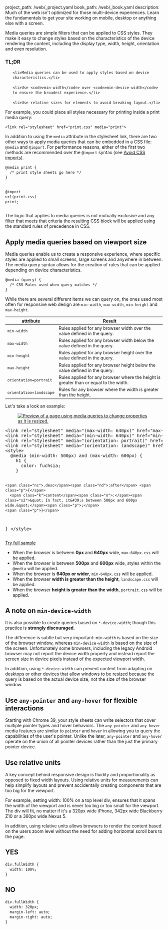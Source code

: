 project_path: /web/_project.yaml
book_path: /web/_book.yaml
description: Much of the web isn't optimized for those multi-device experiences. Learn the fundamentals to get your site working on mobile, desktop or anything else with a screen.

<p class="intro">
  Media queries are simple filters that can be applied to CSS styles.  They make  it easy to change styles based on the characteristics of the device rendering the content, including the display type, width, height, orientation and even resolution.
</p>


















<div class="wf-highlight-list wf-highlight-list--learning" markdown="1">
  <h3 class="wf-highlight-list__title">TL;DR</h3>

  
  <ul class="wf-highlight-list__list">
    
    <li>Media queries can be used to apply styles based on device characteristics.</li>
    
    <li>Use <code>min-width</code> over <code>min-device-width</code> to ensure the broadest experience.</li>
    
    <li>Use relative sizes for elements to avoid breaking layout.</li>
    
  </ul>
  
</div>



For example, you could place all styles necessary for printing
inside a print media query:

<div class="highlight"><pre><code class="language-html" data-lang="html"><span class="nt">&lt;link</span> <span class="na">rel=</span><span class="s">&quot;stylesheet&quot;</span> <span class="na">href=</span><span class="s">&quot;print.css&quot;</span> <span class="na">media=</span><span class="s">&quot;print&quot;</span><span class="nt">&gt;</span></code></pre></div>

In addition to using the `media` attribute in the stylesheet link, there are two
other ways to apply media queries that can be embedded in a CSS file: `@media`
and `@import`.  For performance reasons, either of the first two methods are
recommended over the `@import` syntax
(see [Avoid CSS imports](/web/fundamentals/performance/critical-rendering-path/page-speed-rules-and-recommendations.html)).

<div class="highlight"><pre><code class="language-css" data-lang="css"><span class="k">@media</span> <span class="nt">print</span> <span class="p">{</span>
  <span class="c">/* print style sheets go here */</span>
<span class="p">}</span>

<span class="k">@import</span> <span class="nt">url</span><span class="o">(</span><span class="nt">print</span><span class="nc">.css</span><span class="o">)</span> <span class="nt">print</span><span class="p">;</span></code></pre></div>

The logic that applies to media queries is not mutually exclusive and any filter
that meets that criteria the resulting CSS block will be applied using the
standard rules of precedence in CSS.

## Apply media queries based on viewport size

Media queries enable us to create a responsive experience, where specific styles
are applied to small screens, large screens and anywhere in between.  The media
query syntax allows for the creation of rules that can be applied depending on
device characteristics.

<div class="highlight"><pre><code class="language-css" data-lang="css"><span class="k">@media</span> <span class="o">(</span><span class="nt">query</span><span class="o">)</span> <span class="p">{</span>
  <span class="c">/* CSS Rules used when query matches */</span>
<span class="p">}</span></code></pre></div>

While there are several different items we can query on, the ones used most
often for responsive web design are `min-width`, `max-width`, `min-height` and
`max-height`.


<table class="mdl-data-table mdl-js-data-table">
  <colgroup>
    <col span="1">
    <col span="1">
  </colgroup>
  <thead>
    <tr>
      <th data-th="attribute">attribute</th>
      <th data-th="Result">Result</th>
    </tr>
  </thead>
  <tbody>
    <tr>
      <td data-th="attribute"><code>min-width</code></td>
      <td data-th="Result">Rules applied for any browser width over the value defined in the query.</td>
    </tr>
    <tr>
      <td data-th="attribute"><code>max-width</code></td>
      <td data-th="Result">Rules applied for any browser width below the value defined in the query.</td>
    </tr>
    <tr>
      <td data-th="attribute"><code>min-height</code></td>
      <td data-th="Result">Rules applied for any browser height over the value defined in the query.</td>
    </tr>
    <tr>
      <td data-th="attribute"><code>max-height</code></td>
      <td data-th="Result">Rules applied for any browser height below the value defined in the query.</td>
    </tr>
    <tr>
      <td data-th="attribute"><code>orientation=portrait</code></td>
      <td data-th="Result">Rules applied for any browser where the height is greater than or equal to the width.</td>
    </tr>
    <tr>
      <td data-th="attribute"><code>orientation=landscape</code></td>
      <td data-th="Result">Rules for any browser where the width is greater than the height.</td>
    </tr>
  </tbody>
</table>

Let's take a look an example:

<figure>
  <a href="/web/resources/samples/fundamentals/design-and-ui/responsive/fundamentals/media-queries.html">
    <img src="imgs/mq.png" class="center" srcset="imgs/mq.png 1x, imgs/mq-2x.png 2x" alt="Preview of a page using media queries to change properties as it is resized.">
  </a>
</figure>


  <div dir="ltr" class="highlight-module highlight-module--code highlight-module--right">
      <div class="highlight"><pre><span class="nt">&lt;link</span> <span class="na">rel=</span><span class="s">&quot;stylesheet&quot;</span> <span class="na">media=</span><span class="s">&quot;(max-width: 640px)&quot;</span> <span class="na">href=</span><span class="s">&quot;max-640px.css&quot;</span><span class="nt">&gt;</span>
<span class="nt">&lt;link</span> <span class="na">rel=</span><span class="s">&quot;stylesheet&quot;</span> <span class="na">media=</span><span class="s">&quot;(min-width: 640px)&quot;</span> <span class="na">href=</span><span class="s">&quot;min-640px.css&quot;</span><span class="nt">&gt;</span>
<span class="nt">&lt;link</span> <span class="na">rel=</span><span class="s">&quot;stylesheet&quot;</span> <span class="na">media=</span><span class="s">&quot;(orientation: portrait)&quot;</span> <span class="na">href=</span><span class="s">&quot;portrait.css&quot;</span><span class="nt">&gt;</span>
<span class="nt">&lt;link</span> <span class="na">rel=</span><span class="s">&quot;stylesheet&quot;</span> <span class="na">media=</span><span class="s">&quot;(orientation: landscape)&quot;</span> <span class="na">href=</span><span class="s">&quot;landscape.css&quot;</span><span class="nt">&gt;</span>
<span class="nt">&lt;style&gt;</span>
  <span class="k">@media</span> <span class="o">(</span><span class="nt">min-width</span><span class="o">:</span> <span class="nt">500px</span><span class="o">)</span> <span class="nt">and</span> <span class="o">(</span><span class="nt">max-width</span><span class="o">:</span> <span class="nt">600px</span><span class="o">)</span> <span class="p">{</span>
    <span class="nt">h1</span> <span class="p">{</span>
      <span class="k">color</span><span class="o">:</span> <span class="nb">fuchsia</span><span class="p">;</span>
    <span class="p">}</span>

    <span class="nc">.desc</span><span class="nd">:after</span> <span class="p">{</span>
      <span class="k">content</span><span class="o">:</span><span class="s2">&quot; In fact, it&#39;s between 500px and 600px wide.&quot;</span><span class="p">;</span>
    <span class="p">}</span>
  <span class="p">}</span>
<span class="nt">&lt;/style&gt;</span>
</pre></div>
      <p>
        <a class="highlight-module__cta mdl-button mdl-js-button mdl-button--raised mdl-button--colored" href="/web/resources/samples/fundamentals/design-and-ui/responsive/fundamentals/media-queries.html">Try full sample</a>
      </p>
  </div>



* When the browser is between <b>0px</b> and <b>640px</b> wide, `max-640px.css` will be applied.
* When the browser is between <b>500px</b> and <b>600px</b> wide, styles within the `@media` will be applied.
* When the browser is <b>640px or wider</b>, `min-640px.css` will be applied.
* When the browser <b>width is greater than the height</b>, `landscape.css` will be applied.
* When the browser <b>height is greater than the width</b>, `portrait.css` will be applied.


## A note on `min-device-width`

It is also possible to create queries based on
`*-device-width`; though this practice is **strongly discouraged**.

The difference is subtle but very important: `min-width` is based on the
size of the browser window, whereas `min-device-width` is based on
the size of the screen.  Unfortunately some browsers, including the legacy
Android browser may not report the device width properly and instead
report the screen size in device pixels instead of the expected viewport width.

In addition, using `*-device-width` can prevent content from adapting on
desktops or other devices that allow windows to be resized because the query
is based on the actual device size, not the size of the browser window.

## Use `any-pointer` and `any-hover` for flexible interactions

Starting with Chrome 39, your style sheets can write selectors that cover
multiple pointer types and hover behaviors. The `any-pointer` and `any-hover`
media features are similar to `pointer` and `hover` in allowing you to query the
capabilities of the user's pointer. Unlike the later, `any-pointer` and
`any-hover` operate on the union of all pointer devices rather than the just the
primary pointer device.

## Use relative units

A key concept behind responsive design is fluidity and proportionality as
opposed to fixed width layouts.  Using relative units for measurements can help
simplify layouts and prevent accidentally creating components that are too big
for the viewport.

For example, setting width: 100% on a top level div, ensures that it spans the
width of the viewport and is never too big or too small for the viewport.  The
div will fit, no matter if it's a 320px wide iPhone, 342px wide Blackberry Z10
or a 360px wide Nexus 5.

In addition, using relative units allows browsers to render the content based on
the users zoom level without the need for adding horizontal scroll bars to the
page.

<div class="mdl-grid">
  <div class="mdl-cell mdl-cell--6-col">
    <h2>YES</h2>
<div class="highlight"><pre><code class="language-css" data-lang="css"><span class="nt">div</span><span class="nc">.fullWidth</span> <span class="p">{</span>
  <span class="k">width</span><span class="o">:</span> <span class="m">100%</span><span class="p">;</span>
<span class="p">}</span></code></pre></div>
  </div>
  <div class="mdl-cell mdl-cell--6-col">
    <h2>NO</h2>
<div class="highlight"><pre><code class="language-css" data-lang="css"><span class="nt">div</span><span class="nc">.fullWidth</span> <span class="p">{</span>
  <span class="k">width</span><span class="o">:</span> <span class="m">320px</span><span class="p">;</span>
  <span class="k">margin-left</span><span class="o">:</span> <span class="k">auto</span><span class="p">;</span>
  <span class="k">margin-right</span><span class="o">:</span> <span class="k">auto</span><span class="p">;</span>
<span class="p">}</span></code></pre></div>
  </div>
</div>




